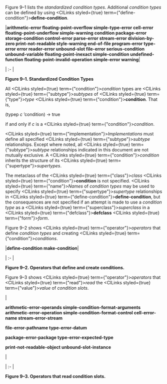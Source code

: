  



Figure 9–1 lists the *standardized condition types*. Additional *condition types* can be defined by using <ClLinks styled={true} term={"define-condition"}><b>define-condition</b></ClLinks>. 



|**arithmetic-error floating-point-overflow simple-type-error cell-error floating-point-underflow simple-warning condition package-error storage-condition control-error parse-error stream-error division-by-zero print-not-readable style-warning end-of-file program-error type-error error reader-error unbound-slot file-error serious-condition unbound-variable floating-point-inexact simple-condition undefined-function floating-point-invalid-operation simple-error warning**|

| :- |





**Figure 9–1. Standardized Condition Types** 



All <ClLinks styled={true} term={"condition"}><i>condition</i></ClLinks> types are <ClLinks styled={true} term={"subtype"}><i>subtypes</i></ClLinks> of <ClLinks styled={true} term={"type"}><i>type</i></ClLinks> <ClLinks styled={true} term={"condition"}><b>condition</b></ClLinks>. That is, 



(typep *c* ’condition) → true 



if and only if *c* is a <ClLinks styled={true} term={"condition"}><i>condition</i></ClLinks>. 



<ClLinks styled={true} term={"implementation"}><i>Implementations</i></ClLinks> must define all specified <ClLinks styled={true} term={"subtype"}><i>subtype</i></ClLinks> relationships. Except where noted, all <ClLinks styled={true} term={"subtype"}><i>subtype</i></ClLinks> relationships indicated in this document are not mutually exclusive. A <ClLinks styled={true} term={"condition"}><i>condition</i></ClLinks> inherits the structure of its <ClLinks styled={true} term={"supertype"}><i>supertypes</i></ClLinks>. 



The metaclass of the <ClLinks styled={true} term={"class"}><i>class</i></ClLinks> <ClLinks styled={true} term={"condition"}><b>condition</b></ClLinks> is not specified. <ClLinks styled={true} term={"name"}><i>Names</i></ClLinks> of *condition types* may be used to specify <ClLinks styled={true} term={"supertype"}><i>supertype</i></ClLinks> relationships in <ClLinks styled={true} term={"define-condition"}><b>define-condition</b></ClLinks>, but the consequences are not specified if an attempt is made to use a *condition type* as a <ClLinks styled={true} term={"superclass"}><i>superclass</i></ClLinks> in a <ClLinks styled={true} term={"defclass"}><b>defclass</b></ClLinks> <ClLinks styled={true} term={"form"}><i>form</i></ClLinks>. 



Figure 9–2 shows <ClLinks styled={true} term={"operator"}><i>operators</i></ClLinks> that define *condition types* and creating <ClLinks styled={true} term={"condition"}><i>conditions</i></ClLinks>. 



|**define-condition make-condition**|

| :- |





**Figure 9–2. Operators that define and create conditions.** 







 



 



Figure 9–3 shows <ClLinks styled={true} term={"operator"}><i>operators</i></ClLinks> that <ClLinks styled={true} term={"read"}><i>read</i></ClLinks> the <ClLinks styled={true} term={"value"}><i>value</i></ClLinks> of *condition slots*. 



|<p>**arithmetic-error-operands simple-condition-format-arguments arithmetic-error-operation simple-condition-format-control cell-error-name stream-error-stream** </p><p>**file-error-pathname type-error-datum** </p><p>**package-error-package type-error-expected-type** </p><p>**print-not-readable-object unbound-slot-instance**</p>|

| :- |





**Figure 9–3. Operators that read condition slots.** 



